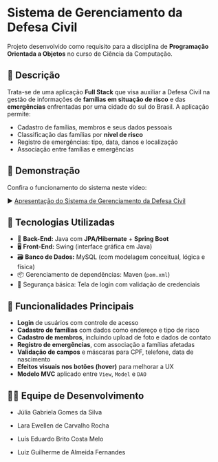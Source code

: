# Sistema de Gerenciamento da Defesa Civil

Projeto desenvolvido como requisito para a disciplina de **Programação Orientada a Objetos** no curso de Ciência da Computação.
## 🧩 Descrição

Trata-se de uma aplicação **Full Stack** que visa auxiliar a Defesa Civil na gestão de informações de **famílias em situação de risco** e das **emergências** enfrentadas por uma cidade do sul do Brasil. A aplicação permite:

- Cadastro de famílias, membros e seus dados pessoais
- Classificação das famílias por **nível de risco**
- Registro de emergências: tipo, data, danos e localização
- Associação entre famílias e emergências
  
## 📸 Demonstração

Confira o funcionamento do sistema neste vídeo:

▶️ [Apresentação do Sistema de Gerenciamento da Defesa Civil](https://youtu.be/bFZFFEGuk9o)

## 🧠 Tecnologias Utilizadas

- 📌 **Back-End:** Java com **JPA/Hibernate** + **Spring Boot**
- 🖥️ **Front-End:** Swing (interface gráfica em Java)
- 🗃️ **Banco de Dados:** MySQL (com modelagem conceitual, lógica e física)
- 📦 Gerenciamento de dependências: Maven (`pom.xml`)
- 🔐 Segurança básica: Tela de login com validação de credenciais

## 📌 Funcionalidades Principais

- **Login** de usuários com controle de acesso
- **Cadastro de famílias** com dados como endereço e tipo de risco
- **Cadastro de membros**, incluindo upload de foto e dados de contato
- **Registro de emergências**, com associação a famílias afetadas
- **Validação de campos** e máscaras para CPF, telefone, data de nascimento
- **Efeitos visuais nos botões (hover)** para melhorar a UX
- **Modelo MVC** aplicado entre `View`, `Model` e `DAO`

## 👩‍💻 Equipe de Desenvolvimento
- Júlia Gabriela Gomes da Silva

- Lara Ewellen de Carvalho Rocha

- Luís Eduardo Brito Costa Melo

- Luiz Guilherme de Almeida Fernandes
